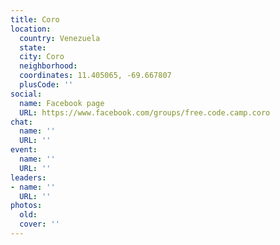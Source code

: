 ```yaml
---
title: Coro
location:
  country: Venezuela
  state: 
  city: Coro
  neighborhood: 
  coordinates: 11.405065, -69.667807
  plusCode: ''
social:
  name: Facebook page
  URL: https://www.facebook.com/groups/free.code.camp.coro
chat:
  name: ''
  URL: ''
event:
  name: ''
  URL: ''
leaders:
- name: ''
  URL: ''
photos:
  old: 
  cover: ''
---
```

